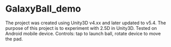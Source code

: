 # GalaxyBall_demo

The project was created using Unity3D v4.xx and later updated to v5.4.
The purpose of this project is to experiment with 2.5D in Unity3D.
Tested on Android mobile device.
Controls: tap to launch ball, rotate device to move the pad.
